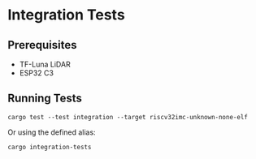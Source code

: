 # Integration Tests

## Prerequisites

- TF-Luna LiDAR
- ESP32 C3

## Running Tests

```shell
cargo test --test integration --target riscv32imc-unknown-none-elf
```

Or using the defined alias:

```shell
cargo integration-tests
```
